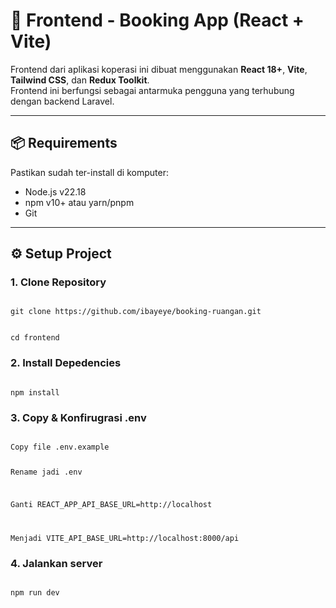 # 🎨 Frontend - Booking App (React + Vite)

Frontend dari aplikasi koperasi ini dibuat menggunakan **React 18+**, **Vite**, **Tailwind CSS**, dan **Redux Toolkit**.  
Frontend ini berfungsi sebagai antarmuka pengguna yang terhubung dengan backend Laravel.

---

## 📦 Requirements

Pastikan sudah ter-install di komputer:

- Node.js v22.18
- npm v10+ atau yarn/pnpm
- Git

---

## ⚙️ Setup Project

### 1. Clone Repository

<code>
git clone https://github.com/ibayeye/booking-ruangan.git

cd frontend
</code>

### 2. Install Depedencies

<code>
npm install
</code>

### 3. Copy & Konfirugrasi .env

<code>
Copy file .env.example

Rename jadi .env

Ganti
REACT_APP_API_BASE_URL=http://localhost

Menjadi
VITE_API_BASE_URL=http://localhost:8000/api
</code>

### 4. Jalankan server

<code>
npm run dev
</code>
